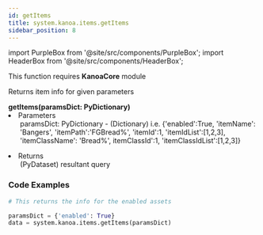 ```yaml
---
id: getItems
title: system.kanoa.items.getItems
sidebar_position: 8
---
```

import PurpleBox from '@site/src/components/PurpleBox';
import HeaderBox from '@site/src/components/HeaderBox';

<PurpleBox>This function requires <b>KanoaCore</b> module</PurpleBox>

<HeaderBox header="Description">Returns item info for given parameters </HeaderBox>

<HeaderBox header="Syntax">
    <b>getItems(paramsDict: PyDictionary)</b>
    <li> Parameters <br />
        <ul> paramsDict: PyDictionary - (Dictionary) i.e. &#123;'enabled':True, 'itemName': 'Bangers', 'itemPath':'FGBread%', 'itemId':1, 'itemIdList':[1,2,3], 'itemClassName': 'Bread%', itemClassId':1, 'itemClassIdList':[1,2,3]} </ul>
    </li>
    <li> Returns <br />
        <ul> (PyDataset) resultant query </ul>
    </li>
</HeaderBox>


### Code Examples

```py
# This returns the info for the enabled assets

paramsDict = {'enabled': True}
data = system.kanoa.items.getItems(paramsDict)

```